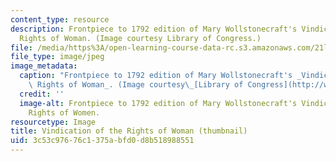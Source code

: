 ```yaml
---
content_type: resource
description: Frontpiece to 1792 edition of Mary Wollstonecraft's Vindication of the
  Rights of Woman. (Image courtesy Library of Congress.)
file: /media/https%3A/open-learning-course-data-rc.s3.amazonaws.com/21l-471-major-english-novels-reading-romantic-fiction-spring-2002/3c53c97676c1375abfd0d8b518988551_21l-471s02-th.jpg
file_type: image/jpeg
image_metadata:
  caption: "Frontpiece to 1792 edition of Mary Wollstonecraft's _Vindication of the\
    \ Rights of Woman_. (Image courtesy\_[Library of Congress](http://www.loc.gov/exhibits/british/britobje.html).)"
  credit: ''
  image-alt: Frontpiece to 1792 edition of Mary Wollstonecraft's Vindication of the
    Rights of Women.
resourcetype: Image
title: Vindication of the Rights of Woman (thumbnail)
uid: 3c53c976-76c1-375a-bfd0-d8b518988551
---
```


